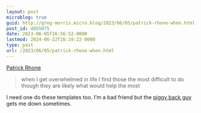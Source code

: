 ```yaml
---
layout: post
microblog: true
guid: http://greg-morris.micro.blog/2023/06/05/patrick-rhone-when.html
post_id: 4055075
date: 2023-06-05T16:56:52-0000
lastmod: 2024-06-22T16:19:22-0000
type: post
url: /2023/06/05/patrick-rhone-when.html
---
```

[Patrick Rhone](https://patrickrhone.micro.blog/2023/06/05/been-trying-to.html)

> when I get overwhelmed in life I find those the most difficult to do though they are likely what would help the most

I need one do these templates too. I’m a bad friend but the [piggy back guy](https://www.patrickrhone.net/the-piggyback-guy/) gets me down sometimes. 
